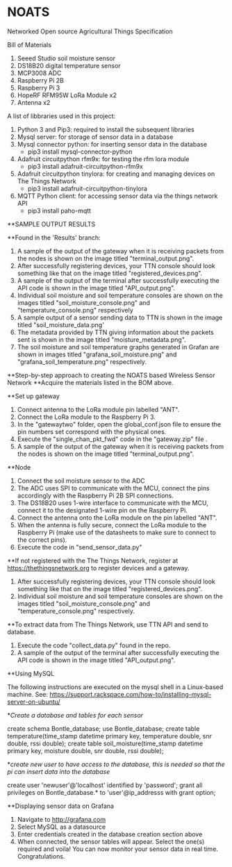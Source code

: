 # NOATS
Networked Open source Agricultural Things Specification

Bill of Materials
1. Seeed Studio soil moisture sensor
2. DS18B20 digital temperature sensor
3. MCP3008 ADC
4. Raspberry Pi 2B
5. Raspberry Pi 3
6. HopeRF RFM95W LoRa Module x2
7. Antenna x2

A list of libbraries used in this project:
1. Python 3 and Pip3: required to install the subsequent libraries
2. Mysql server: for storage of sensor data in a database
3. Mysql connector python: for inserting sensor data in the database
      - pip3 install mysql-connector-python
4. Adafruit circuitpython rfm9x: for testing the rfm lora module
      - pip3 install adafruit-circuitpython-rfm9x
5. Adafruit circuitpython tinylora: for creating and managing devices on The Things Network 
      - pip3 install adafruit-circuitpython-tinylora
6. MQTT Python client: for accessing sensor data via the things network API
      - pip3 install paho-mqtt

**SAMPLE OUTPUT RESULTS

**Found in the 'Results' branch:

1. A sample of the output of the gateway when it is receiving packets from the nodes is shown on the image titled "terminal_output.png".
2. After successfully registering devices, your TTN console should look something like that on the image titled "registered_devices.png".
3. A sample of the output of the terminal after successfully executing the API code is shown in the image titled "API_output.png".
4. Individual soil moisture and soil temperature consoles are shown on the images titled "soil_moisture_console.png" and "temperature_console.png" respectively
5. A sample output of a sensor sending data to TTN is shown in the image titled "soil_moisture_data.png'
6. The metadata provided by TTN giving information about the packets sent is shown in the image titled "moisture_metadata.png".
7. The soil moisture and soil temperature graphs generated in Grafan are shown in images titled "grafana_soil_moisture.png" and "grafana_soil_temperature.png" respectively. 

**Step-by-step approach to creating the NOATS based Wireless Sensor Network
**Acquire the materials listed in the BOM above.

**Set up gateway

1. Connect antenna to the LoRa module pin labelled "ANT".
2. Connect the LoRa module to the Raspberry Pi 3.
3. In the "gatewaytwo" folder, open the global_conf.json file to ensure the pin numbers set correspond with the physical ones.
4. Execute the "single_chan_pkt_fwd" code in the "gateway.zip" file .
5. A sample of the output of the gateway when it is receiving packets from the nodes is shown on the image titled "terminal_output.png".


**Node

1. Connect the soil moisture sensor to the ADC
2. The ADC uses SPI to communicate with the MCU, connect the pins accordingly with the Raspberry Pi 2B SPI connections.
3. The DS18B20 uses 1-wire interface to communicate with the MCU, connect it to the designated 1-wire pin on the Raspberry Pi.
4. Connect the antenna onto the LoRa module on the pin labelled "ANT".
5. When the antenna is fully secure, connect the LoRa module to the Raspberry Pi (make use of the datasheets to make sure to connect to the correct pins).
6. Execute the code in "send_sensor_data.py"

**If not registered with the The Things Network, register at https://thethingsnetwork.org to register devices and a gateway.

1. After successfully registering devices, your TTN console should look something like that on the image titled "registered_devices.png".
2. Individual soil moisture and soil temperature consoles are shown on the images titled "soil_moisture_console.png" and "temperature_console.png" respectively.

**To extract data from The Things Network, use TTN API and send to database.

1. Execute the code "collect_data.py" found in the repo.
2. A sample of the output of the terminal after successfully executing the API code is shown in the image titled "API_output.png".

**Using MySQL

The following instructions are executed on the mysql shell in a Linux-based machine. 
See: https://support.rackspace.com/how-to/installing-mysql-server-on-ubuntu/

**Create a database and tables for each sensor*

create schema Bontle_database;
use Bontle_database;
create table temperature(time_stamp datetime primary key, temperature double, snr double, rssi double);
create table soil_moisture(time_stamp datetime primary key, moisture double, snr double, rssi double);

**create new user to have access to the database, this is needed so that the pi can insert data into the database*

create user 'newuser'@'localhost' identified by 'password';
grant all privileges on Bontle_database.* to 'user'@ip_addresss with grant option; 

**Displaying sensor data on Grafana

1. Navigate to http://grafana.com
2. Select MySQL as a datasource
3. Enter credentials created in the database creation section above
4. When connected, the sensor tables will appear. Select the one(s) required and voila! You can now monitor your sensor data in real time. Congratulations.
